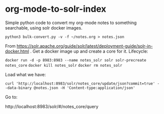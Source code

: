 # org-mode-to-solr-index

Simple python code to convert my org-mode notes to something searchable, using solr docker images.

`python3 bulk-convert.py -v -f ~/notes.org > notes.json`

From https://solr.apache.org/guide/solr/latest/deployment-guide/solr-in-docker.html .
Get a docker image up and create a core for it. Lifecycle:

`docker run -d -p 8983:8983 --name notes_solr solr solr-precreate notes_core`
`docker kill notes_solr`
`docker rm notes_solr`

Load what we have:

`curl 'http://localhost:8983/solr/notes_core/update/json?commit=true' --data-binary @notes.json -H 'Content-type:application/json'`

Go to:

http://localhost:8983/solr/#/notes_core/query
